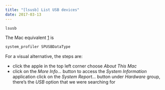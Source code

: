 ```yaml
---
title: "[lsusb] List USB devices"
date: 2017-03-13
---
```


```bash
lsusb
```

The Mac equivalent [1][1] is 

```bash
system_profiler SPUSBDataType
```
    
For a visual alternative, the steps are:

- click the apple in the top left corner
choose _About This Mac_
- click on the _More Info…_ button to access the _System Information_ application
click on the _System Report…_ button
under _Hardware_ group, there’s the _USB_ option that we were searching for



[1]: http://www.tekkie.ro/mobile-development/osx-list-usb-devices-lsusb-equivalent/